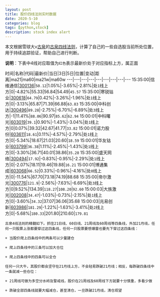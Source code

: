```yaml
---
layout: post
title: 股价四线法则实时数据
date: 2020-5-10
categories: blog
tags: [python,stock]
description: stock index alert
---
```



本文根据雪球大v[古泉](https://xueqiu.com/u/7148646888)的[古泉四线法则](https://xueqiu.com/7148646888/130498192)，计算了自己的一些自选股当前所处位置，用于持续追踪验证，帮助自己进行判断。

**说明**：下表中4线对应取值为`红色`表示最新价处于对应指标上方，属正面

时间|名称|代码|最新价|当日|3日|5日|位置|变动|距离|ma21|ma60|ma21w|ma60w
---|---|---|---|---|---|---|---|---
15:35:00|信维通信|[300136](https://xueqiu.com/S/SZ300136)|`50.12`|1.05%|-3.65%|-2.81%|处`1`线上方|0|-4.82%|55.33|56.84|54.49|`45.57`
15:35:00|寒锐钴业|[300618](https://xueqiu.com/S/SZ300618)|`64.79`|0.42%|-3.26%|-1.96%|处`1`线上方|0|-3.13%|65.87|71.39|66.88|`63.83`
15:35:00|中科创达|[300496](https://xueqiu.com/S/SZ300496)|`89.28`|-2.75%|-6.70%|-6.89%|处`3`线上方|-1|11.41%|`88.06`|90.97|`85.62`|`62.94`
15:00:01|中科曙光|[603019](https://xueqiu.com/S/SH603019)|`39.1`|0.90%|-1.43%|-3.04%|处`1`线上方|0|0.07%|39.32|42.67|41.77|`33.82`
15:00:01|诺力股份|[603611](https://xueqiu.com/S/SH603611)|`18.61`|0.11%|-4.57%|-2.79%|处`1`线上方|0|-5.34%|18.67|21.03|20.60|`18.59`
15:00:01|华友钴业|[603799](https://xueqiu.com/S/SH603799)|`36.38`|1.11%|-2.45%|-1.43%|处`1`线上方|0|-3.30%|36.71|40.01|38.86|`35.28`
15:35:00|盛天网络|[300494](https://xueqiu.com/S/SZ300494)|`17.92`|-0.83%|-0.95%|-2.29%|处`1`线上方|0|-2.07%|18.11|19.46|19.88|`16.21`
15:00:01|博通集成|[603068](https://xueqiu.com/S/SH603068)|`66.52`|0.33%|-0.96%|-4.16%|处`0`线上方|0|-11.54%|67.70|73.18|74.19|88.68
15:35:00|帝尔激光|[300776](https://xueqiu.com/S/SZ300776)|`121.9`|-2.56%|-7.63%|-6.69%|处`3`线上方|0|9.52%|134.39|`118.27`|`108.20`|`92.60`
15:00:03|大族激光|[002008](https://xueqiu.com/S/SZ002008)|`34.47`|-1.03%|-0.73%|-2.15%|处`1`线上方|0|-3.60%|`34.32`|37.07|36.06|35.68
15:00:03|兆易创新|[603986](https://xueqiu.com/S/SH603986)|`181.29`|-1.22%|-1.63%|-3.41%|处`2`线上方|0|-5.68%|`180.33`|201.80|210.60|`179.81`

```
古泉4线法则的精髓如下。抓住21日线、60日线、21周线及60周线等四条线，外加21月线，任何一只股票上涨都要穿过这四条线，任何一只股票要想爆雷也要先下穿过这四条线：

+ 当股价爬上四条线中的两条可以少量建仓

+ 爬上四条线中的三条可以加大仓位

+ 爬上四条线中的四条可以全仓

任何一只大牛，其股价都会坚守在21月线上方，不会轻易跌破21月线；相反，每跌破四条线中一条就减一些仓位：

+ 21周线可做为多空分水岭及警戒线，股价在21周线及60周线下方就要十分慎重，多看少做

+ 跌破全部四条线就要大幅减仓，甚至清仓，一旦跌破21月线，清仓观望
```